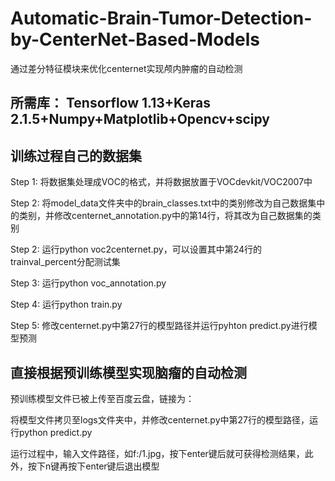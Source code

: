 # Automatic-Brain-Tumor-Detection-by-CenterNet-Based-Models

通过差分特征模块来优化centernet实现颅内肿瘤的自动检测

## 所需库： Tensorflow 1.13+Keras 2.1.5+Numpy+Matplotlib+Opencv+scipy

## 训练过程自己的数据集

Step 1: 将数据集处理成VOC的格式，并将数据放置于VOCdevkit/VOC2007中

Step 2: 将model_data文件夹中的brain_classes.txt中的类别修改为自己数据集中的类别，并修改centernet_annotation.py中的第14行，将其改为自己数据集的类别

Step 2: 运行python voc2centernet.py，可以设置其中第24行的trainval_percent分配测试集

Step 3: 运行python voc_annotation.py

Step 4: 运行python train.py

Step 5: 修改centernet.py中第27行的模型路径并运行pyhton predict.py进行模型预测

## 直接根据预训练模型实现脑瘤的自动检测

预训练模型文件已被上传至百度云盘，链接为：

将模型文件拷贝至logs文件夹中，并修改centernet.py中第27行的模型路径，运行python predict.py

运行过程中，输入文件路径，如f:/1.jpg，按下enter键后就可获得检测结果，此外，按下n键再按下enter键后退出模型


